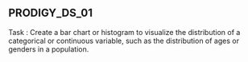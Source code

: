 ## PRODIGY_DS_01
Task : Create a bar chart or histogram to visualize the distribution of a categorical or continuous variable, such as the distribution of ages or genders in a population.


